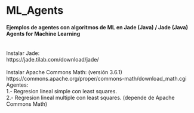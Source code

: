 # ML_Agents
#### Ejemplos de agentes con algoritmos de ML en Jade (Java) / Jade (Java) Agents for Machine Learning<br/>
<br/>
Instalar Jade:<br/>
https://jade.tilab.com/download/jade/
<br/><br/>
Instalar Apache Commons Math: (versión 3.6.1) <br/>
https://commons.apache.org/proper/commons-math/download_math.cgi  
<br/>
Agentes:<br/>
1.- Regresion lineal simple con least squares.<br/>
2.- Regresion lineal multiple con least squares. (depende de Apache Commons Math)<br/>
